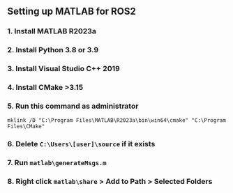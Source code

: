 ## Setting up MATLAB for ROS2

### 1. Install MATLAB R2023a

### 2. Install Python 3.8 or 3.9

### 3. Install Visual Studio C++ 2019

### 4. Install CMake >3.15

### 5. Run this command as administrator

```
mklink /D "C:\Program Files\MATLAB\R2023a\bin\win64\cmake" "C:\Program Files\CMake"
```

### 6. Delete `C:\Users\[user]\source` if it exists

### 7. Run `matlab\generateMsgs.m`

### 8. Right click `matlab\share` > Add to Path > Selected Folders